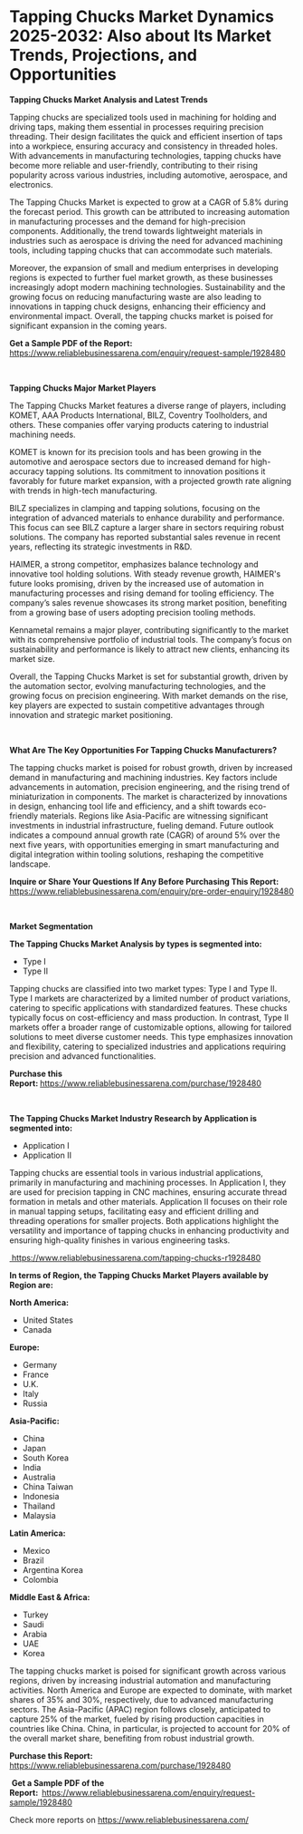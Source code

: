 <p><h1>Tapping Chucks Market Dynamics 2025-2032: Also about Its Market Trends, Projections, and Opportunities</h1></p><p><strong>Tapping Chucks Market Analysis and Latest Trends</strong></p>
<p><p>Tapping chucks are specialized tools used in machining for holding and driving taps, making them essential in processes requiring precision threading. Their design facilitates the quick and efficient insertion of taps into a workpiece, ensuring accuracy and consistency in threaded holes. With advancements in manufacturing technologies, tapping chucks have become more reliable and user-friendly, contributing to their rising popularity across various industries, including automotive, aerospace, and electronics.</p><p>The Tapping Chucks Market is expected to grow at a CAGR of 5.8% during the forecast period. This growth can be attributed to increasing automation in manufacturing processes and the demand for high-precision components. Additionally, the trend towards lightweight materials in industries such as aerospace is driving the need for advanced machining tools, including tapping chucks that can accommodate such materials. </p><p>Moreover, the expansion of small and medium enterprises in developing regions is expected to further fuel market growth, as these businesses increasingly adopt modern machining technologies. Sustainability and the growing focus on reducing manufacturing waste are also leading to innovations in tapping chuck designs, enhancing their efficiency and environmental impact. Overall, the tapping chucks market is poised for significant expansion in the coming years.</p></p>
<p><strong>Get a Sample PDF of the Report:&nbsp;</strong> <a href="https://www.reliablebusinessarena.com/enquiry/request-sample/1928480?utm_campaign=1909&utm_medium=2&utm_source=Github&utm_content=ia&utm_term=16012025&utm_id=tapping-chucks">https://www.reliablebusinessarena.com/enquiry/request-sample/1928480</a></p>
<p>&nbsp;</p>
<p><strong>Tapping Chucks Major Market Players</strong></p>
<p><p>The Tapping Chucks Market features a diverse range of players, including KOMET, AAA Products International, BILZ, Coventry Toolholders, and others. These companies offer varying products catering to industrial machining needs. </p><p>KOMET is known for its precision tools and has been growing in the automotive and aerospace sectors due to increased demand for high-accuracy tapping solutions. Its commitment to innovation positions it favorably for future market expansion, with a projected growth rate aligning with trends in high-tech manufacturing.</p><p>BILZ specializes in clamping and tapping solutions, focusing on the integration of advanced materials to enhance durability and performance. This focus can see BILZ capture a larger share in sectors requiring robust solutions. The company has reported substantial sales revenue in recent years, reflecting its strategic investments in R&D.</p><p>HAIMER, a strong competitor, emphasizes balance technology and innovative tool holding solutions. With steady revenue growth, HAIMER's future looks promising, driven by the increased use of automation in manufacturing processes and rising demand for tooling efficiency. The company’s sales revenue showcases its strong market position, benefiting from a growing base of users adopting precision tooling methods.</p><p>Kennametal remains a major player, contributing significantly to the market with its comprehensive portfolio of industrial tools. The company’s focus on sustainability and performance is likely to attract new clients, enhancing its market size.</p><p>Overall, the Tapping Chucks Market is set for substantial growth, driven by the automation sector, evolving manufacturing technologies, and the growing focus on precision engineering. With market demands on the rise, key players are expected to sustain competitive advantages through innovation and strategic market positioning.</p></p>
<p>&nbsp;</p>
<p><strong>What Are The Key Opportunities For Tapping Chucks Manufacturers?</strong></p>
<p><p>The tapping chucks market is poised for robust growth, driven by increased demand in manufacturing and machining industries. Key factors include advancements in automation, precision engineering, and the rising trend of miniaturization in components. The market is characterized by innovations in design, enhancing tool life and efficiency, and a shift towards eco-friendly materials. Regions like Asia-Pacific are witnessing significant investments in industrial infrastructure, fueling demand. Future outlook indicates a compound annual growth rate (CAGR) of around 5% over the next five years, with opportunities emerging in smart manufacturing and digital integration within tooling solutions, reshaping the competitive landscape.</p></p>
<p><strong>Inquire or Share Your Questions If Any Before Purchasing This Report:</strong> <a href="https://www.reliablebusinessarena.com/enquiry/pre-order-enquiry/1928480?utm_campaign=1909&utm_medium=2&utm_source=Github&utm_content=ia&utm_term=16012025&utm_id=tapping-chucks">https://www.reliablebusinessarena.com/enquiry/pre-order-enquiry/1928480</a></p>
<p>&nbsp;</p>
<p><strong>Market Segmentation</strong></p>
<p><strong>The Tapping Chucks Market Analysis by types is segmented into:</strong></p>
<p><ul><li>Type I</li><li>Type II</li></ul></p>
<p><p>Tapping chucks are classified into two market types: Type I and Type II. Type I markets are characterized by a limited number of product variations, catering to specific applications with standardized features. These chucks typically focus on cost-efficiency and mass production. In contrast, Type II markets offer a broader range of customizable options, allowing for tailored solutions to meet diverse customer needs. This type emphasizes innovation and flexibility, catering to specialized industries and applications requiring precision and advanced functionalities.</p></p>
<p><strong>Purchase this Report:&nbsp;</strong><a href="https://www.reliablebusinessarena.com/purchase/1928480?utm_campaign=1909&utm_medium=2&utm_source=Github&utm_content=ia&utm_term=16012025&utm_id=tapping-chucks">https://www.reliablebusinessarena.com/purchase/1928480</a></p>
<p>&nbsp;</p>
<p><strong>The Tapping Chucks Market Industry Research by Application is segmented into:</strong></p>
<p><ul><li>Application I</li><li>Application II</li></ul></p>
<p><p>Tapping chucks are essential tools in various industrial applications, primarily in manufacturing and machining processes. In Application I, they are used for precision tapping in CNC machines, ensuring accurate thread formation in metals and other materials. Application II focuses on their role in manual tapping setups, facilitating easy and efficient drilling and threading operations for smaller projects. Both applications highlight the versatility and importance of tapping chucks in enhancing productivity and ensuring high-quality finishes in various engineering tasks.</p></p>
<p><a href="https://www.reliablebusinessarena.com/tapping-chucks-r1928480?utm_campaign=1909&utm_medium=2&utm_source=Github&utm_content=ia&utm_term=16012025&utm_id=tapping-chucks">&nbsp;https://www.reliablebusinessarena.com/tapping-chucks-r1928480</a></p>
<p><strong>In terms of Region, the Tapping Chucks Market Players available by Region are:</strong></p>
<p>
    <p> <strong> North America: </strong>
        <ul>
            <li>United States</li>
            <li>Canada</li>
        </ul>
        </p> 
    <p> <strong> Europe: </strong>
        <ul>
            <li>Germany</li>
            <li>France</li>
            <li>U.K.</li>
            <li>Italy</li>
            <li>Russia</li>
        </ul>
        </p> 
    <p> <strong> Asia-Pacific: </strong>
        <ul>
            <li>China</li>
            <li>Japan</li>
            <li>South Korea</li>
            <li>India</li>
            <li>Australia</li>
            <li>China Taiwan</li>
            <li>Indonesia</li>
            <li>Thailand</li>
            <li>Malaysia</li>
        </ul>
        </p> 
    <p> <strong> Latin America: </strong>
        <ul>
            <li>Mexico</li>
            <li>Brazil</li>
            <li>Argentina Korea</li>
            <li>Colombia</li>
        </ul>
        </p> 
    <p> <strong> Middle East & Africa: </strong>
        <ul>
            <li>Turkey</li>
            <li>Saudi</li>
            <li>Arabia</li>
            <li>UAE</li>
            <li>Korea</li>
        </ul>
    </p>
    </p>
<p><p>The tapping chucks market is poised for significant growth across various regions, driven by increasing industrial automation and manufacturing activities. North America and Europe are expected to dominate, with market shares of 35% and 30%, respectively, due to advanced manufacturing sectors. The Asia-Pacific (APAC) region follows closely, anticipated to capture 25% of the market, fueled by rising production capacities in countries like China. China, in particular, is projected to account for 20% of the overall market share, benefiting from robust industrial growth.</p></p>
<p><strong>Purchase this Report: </strong><a href="https://www.reliablebusinessarena.com/purchase/1928480?utm_campaign=1909&utm_medium=2&utm_source=Github&utm_content=ia&utm_term=16012025&utm_id=tapping-chucks">https://www.reliablebusinessarena.com/purchase/1928480</a></p>
<p>&nbsp;<strong>Get a Sample PDF of the Report:&nbsp;&nbsp;</strong><a href="https://www.reliablebusinessarena.com/enquiry/request-sample/1928480?utm_campaign=1909&utm_medium=2&utm_source=Github&utm_content=ia&utm_term=16012025&utm_id=tapping-chucks">https://www.reliablebusinessarena.com/enquiry/request-sample/1928480</a></p>
<p><strong></strong></p>
<p>Check more reports on <a href="https://www.reliablebusinessarena.com/?utm_campaign=1909&utm_medium=2&utm_source=Github&utm_content=ia&utm_term=16012025&utm_id=tapping-chucks">https://www.reliablebusinessarena.com/</a></p>